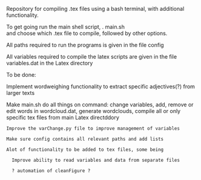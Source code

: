 Repository for compiling .tex files using a bash terminal, with additional 
functionality.

To get going run the main shell script,
	. main.sh	
and choose which .tex file to compile, followed by other options.

All paths required to run the programs is given in the file 
	config

All variables required to compile the latex scripts are given in the file
	variables.dat
in the Latex directory

To be done:

Implement wordweighing functionality to extract specific adjectives(?) from 
larger texts  

Make main.sh do all things on command:
    change variables,
    add, remove or edit words in wordcloud.dat,
    generate wordclouds,
    compile all or only specific tex files from main Latex directddory

	Improve the varChange.py file to improve management of variables

	Make sure config contains all relevant paths and add lists

	Alot of functionality to be added to tex files, some being 

	  Improve ability to read variables and data from separate files

	  ? automation of cleanFigure ? 
